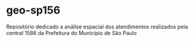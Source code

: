 # geo-sp156
Repositório dedicado a análise espacial dos atendimentos realizados pela central 1586 da Prefeitura do Município de São Paulo
